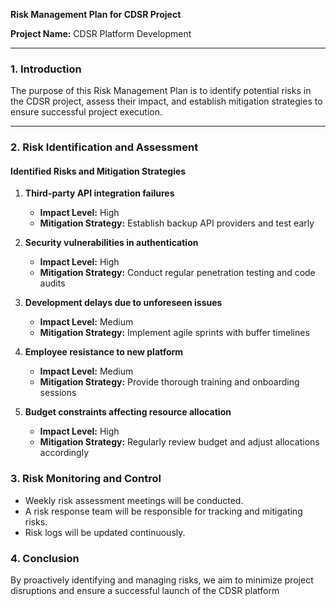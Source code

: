 **Risk Management Plan for CDSR Project**

**Project Name:** CDSR Platform Development

---

### **1. Introduction**
The purpose of this Risk Management Plan is to identify potential risks in the CDSR project, assess their impact, and establish mitigation strategies to ensure successful project execution.

---

### **2. Risk Identification and Assessment**

#### **Identified Risks and Mitigation Strategies**

1. **Third-party API integration failures**  
   - **Impact Level:** High  
   - **Mitigation Strategy:** Establish backup API providers and test early  

2. **Security vulnerabilities in authentication**  
   - **Impact Level:** High  
   - **Mitigation Strategy:** Conduct regular penetration testing and code audits  

3. **Development delays due to unforeseen issues**  
   - **Impact Level:** Medium  
   - **Mitigation Strategy:** Implement agile sprints with buffer timelines  

4. **Employee resistance to new platform**  
   - **Impact Level:** Medium  
   - **Mitigation Strategy:** Provide thorough training and onboarding sessions  

5. **Budget constraints affecting resource allocation**  
   - **Impact Level:** High  
   - **Mitigation Strategy:** Regularly review budget and adjust allocations accordingly  

### **3. Risk Monitoring and Control**
- Weekly risk assessment meetings will be conducted.
- A risk response team will be responsible for tracking and mitigating risks.
- Risk logs will be updated continuously.

### **4. Conclusion**
By proactively identifying and managing risks, we aim to minimize project disruptions and ensure a successful launch of the CDSR platform